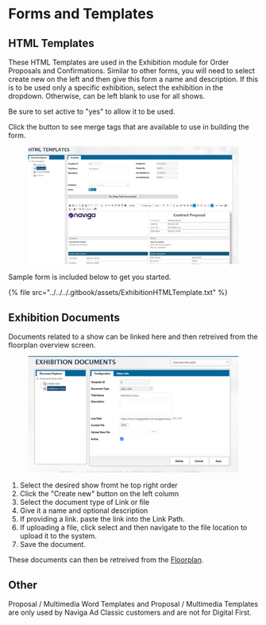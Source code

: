 # Forms and Templates

## HTML Templates

These HTML Templates are used in the Exhibition module for Order Proposals and Confirmations. Similar to other forms, you will need to select create new on the left and then give this form a name and description. If this is to be used only a specific exhibition, select the exhibition in the dropdown. Otherwise, can be left blank to use for all shows.

Be sure to set active to "yes" to allow it to be used.

Click the button to see merge tags that are available to use in building the form.

<figure><img src="../../../.gitbook/assets/image (293).png" alt=""><figcaption></figcaption></figure>

Sample form is included below to get you started.

{% file src="../../../.gitbook/assets/ExhibitionHTMLTemplate.txt" %}

## Exhibition Documents

Documents related to a show can be linked here and then retreived from the floorplan overview screen.

<figure><img src="../../../.gitbook/assets/image (1384).png" alt=""><figcaption></figcaption></figure>

1. Select the desired show fromt he top right order
2. Click the "Create new" button on the left column
3. Select the document type of Link or file
4. Give it a name and optional description
5. If providing a link. paste the link into the Link Path.
6. If uploading a file, click select and then navigate to the file location to upload it to the system.
7. Save the document.

These documents can then be retreived from the [Floorplan](../exhibitions/floorplans.md#\_toc9435441).

## Other

Proposal / Multimedia Word Templates and Proposal / Multimedia Templates are only used by Naviga Ad Classic customers and are not for Digital First.
